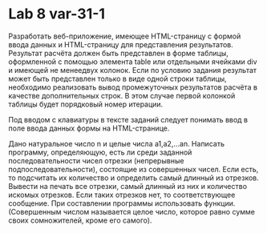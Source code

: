 # Lab 8 var-31-1

Разработать веб-приложение, имеющее HTML-страницу с формой ввода данных и HTML-страницу для представления результатов.
Результат расчёта должен быть представлен в форме таблицы, оформленной с помощью элемента table или отдельными ячейками
div и имеющей не менеедвух колонок. Если по условию задания результат может быть представлен только в виде одной строки таблицы, 
необходимо реализовать вывод промежуточных результатов расчёта в качестве дополнительных строк.
В этом случае первой колонкой таблицы будет порядковый номер итерации.

Под вводом с клавиатуры в тексте заданий следует понимать ввод в
поле ввода данных формы на HTML-странице.


Дано натуральное число n и целые числа a1,a2,...an. Написать программу, определяющую, есть ли среди заданной последовательности чисел отрезки (непрерывные подпоследовательности), состоящие из совершенных чисел. Если есть, то подсчитать их количество и определить самый длинный из отрезков. Вывести на печать все отрезки, самый длинный из них и количество искомых отрезков. Если таких отрезков нет, то соответствующее сообщение. При составлении программы использовать функции. (Совершенным числом называется целое число, которое равно сумме своих сомножителей, кроме его самого).